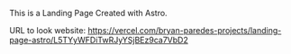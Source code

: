 This is a Landing Page Created with Astro.

URL to look website: https://vercel.com/bryan-paredes-projects/landing-page-astro/L5TYyWFDiTwRJyYSjBEz9ca7VbD2
